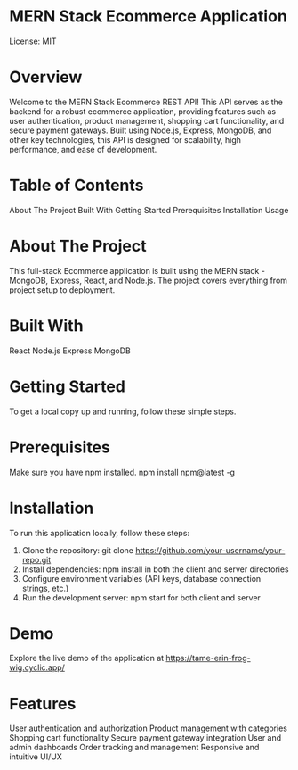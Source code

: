 # MERN Stack Ecommerce Application
License: MIT

# Overview
Welcome to the MERN Stack Ecommerce REST API! This API serves as the backend for a robust ecommerce application, providing features such as user authentication, product management, shopping cart functionality, and secure payment gateways. Built using Node.js, Express, MongoDB, and other key technologies, this API is designed for scalability, high performance, and ease of development.

# Table of Contents
About The Project
Built With
Getting Started
Prerequisites
Installation
Usage

# About The Project
This full-stack Ecommerce application is built using the MERN stack - MongoDB, Express, React, and Node.js. The project covers everything from project setup to deployment. 


# Built With
React
Node.js
Express
MongoDB


# Getting Started
To get a local copy up and running, follow these simple steps.

# Prerequisites
Make sure you have npm installed.
npm install npm@latest -g

# Installation
To run this application locally, follow these steps:

1) Clone the repository: git clone https://github.com/your-username/your-repo.git
2) Install dependencies: npm install in both the client and server directories
3) Configure environment variables (API keys, database connection strings, etc.)
4) Run the development server: npm start for both client and server

# Demo
Explore the live demo of the application at https://tame-erin-frog-wig.cyclic.app/

# Features
User authentication and authorization
Product management with categories
Shopping cart functionality
Secure payment gateway integration
User and admin dashboards
Order tracking and management
Responsive and intuitive UI/UX

